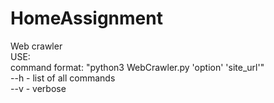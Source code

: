 # HomeAssignment
Web crawler<br />
USE:<br />
command format: "python3 WebCrawler.py 'option' 'site_url'"<br />
            --h - list of all commands<br />
            --v - verbose
